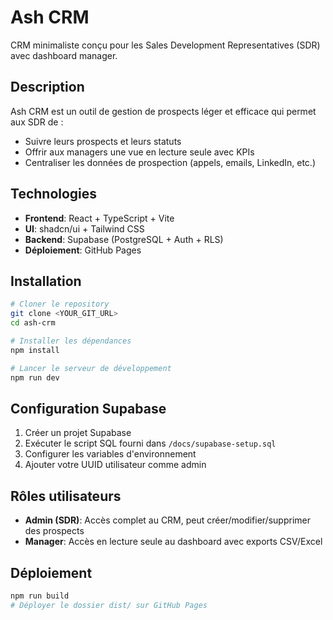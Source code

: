 # Ash CRM

CRM minimaliste conçu pour les Sales Development Representatives (SDR) avec dashboard manager.

## Description

Ash CRM est un outil de gestion de prospects léger et efficace qui permet aux SDR de :
- Suivre leurs prospects et leurs statuts
- Offrir aux managers une vue en lecture seule avec KPIs
- Centraliser les données de prospection (appels, emails, LinkedIn, etc.)

## Technologies

- **Frontend**: React + TypeScript + Vite
- **UI**: shadcn/ui + Tailwind CSS
- **Backend**: Supabase (PostgreSQL + Auth + RLS)
- **Déploiement**: GitHub Pages

## Installation

```bash
# Cloner le repository
git clone <YOUR_GIT_URL>
cd ash-crm

# Installer les dépendances
npm install

# Lancer le serveur de développement
npm run dev
```

## Configuration Supabase

1. Créer un projet Supabase
2. Exécuter le script SQL fourni dans `/docs/supabase-setup.sql`
3. Configurer les variables d'environnement
4. Ajouter votre UUID utilisateur comme admin

## Rôles utilisateurs

- **Admin (SDR)**: Accès complet au CRM, peut créer/modifier/supprimer des prospects
- **Manager**: Accès en lecture seule au dashboard avec exports CSV/Excel

## Déploiement

```bash
npm run build
# Déployer le dossier dist/ sur GitHub Pages
```
